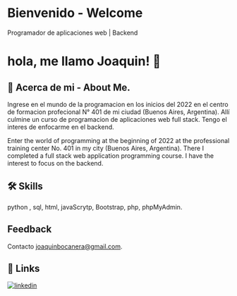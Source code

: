
# Bienvenido - Welcome

Programador de aplicaciones web | Backend

# hola, me llamo Joaquin! 👋


## 🚀 Acerca de mi - About Me.

Ingrese en el mundo de la programacion en los inicios del 2022 en el centro de formacion profecional N° 401 de mi ciudad (Buenos Aires, Argentina). Allí culmine un curso   de programacion de aplicaciones web full stack. Tengo el interes de enfocarme en el backend.

Enter the world of programming at the beginning of 2022 at the professional training center No. 401 in my city (Buenos Aires, Argentina). There I completed a full stack web application programming course. I have the interest to focus on the backend.


## 🛠 Skills
python , sql, html, javaScrytp, Bootstrap, php, phpMyAdmin.

## Feedback

Contacto joaquinbocanera@gmail.com.

## 🔗 Links

[![linkedin](https://img.shields.io/badge/linkedin-0A66C2?style=for-the-badge&logo=linkedin&logoColor=white)](www.linkedin.com/in/joaquinbocanegra)
